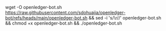 
wget -O openledger-bot.sh https://raw.githubusercontent.com/sdohuajia/openledger-bot/refs/heads/main/openledger-bot.sh && sed -i 's/\r//' openledger-bot.sh && chmod +x openledger-bot.sh && ./openledger-bot.sh
